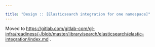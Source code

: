 ```yaml
---

title: "Design :: [Elasticsearch integration for one namespace]"
---
```








Moved to https://gitlab.com/gitlab-com/gl-infra/readiness/-/blob/master/library/search/elasticsearch/elastic-integration/index.md .
